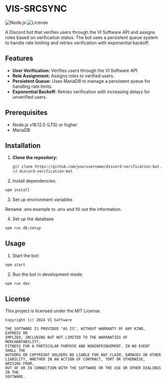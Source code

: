 # VIS-SRCSYNC

![Node.js](https://img.shields.io/badge/Node.js-v18.12.0-green.svg)
![License](https://img.shields.io/badge/License-MIT-red.svg)

A Discord bot that verifies users through the VI Software API and assigns roles based on verification status. The bot uses a persistent queue system to handle rate limiting and retries verification with exponential backoff.

## Features
- **User Verification:** Verifies users through the VI Software API.
- **Role Assignment:** Assigns roles to verified users.
- **Persistent Queue:** Uses MariaDB to manage a persistent queue for handling rate limits.
- **Exponential Backoff:** Retries verification with increasing delays for unverified users.

## Prerequisites
- Node.js v18.12.0 (LTS) or higher
- MariaDB

## Installation

1. **Clone the repository:**
   ```bash
   git clone https://github.com/yourusername/discord-verification-bot.git
   cd discord-verification-bot
   ```

2. Install dependencies:
```bash
npm install
```
3. Set up environment variables

Rename .env.example to .env and fill out the information.

4. Set up the database

```bash
npm run db:setup
```

## Usage

1. Start the bot:

```bash
npm start
```

2. Run the bot in development mode:

```bash
npm run dev
```

## License
This project is licensed under the MIT  License.

```
Copyright (c) 2024 VI Software

THE SOFTWARE IS PROVIDED "AS IS", WITHOUT WARRANTY OF ANY KIND, EXPRESS OR
IMPLIED, INCLUDING BUT NOT LIMITED TO THE WARRANTIES OF MERCHANTABILITY,
FITNESS FOR A PARTICULAR PURPOSE AND NONINFRINGEMENT. IN NO EVENT SHALL THE
AUTHORS OR COPYRIGHT HOLDERS BE LIABLE FOR ANY CLAIM, DAMAGES OR OTHER
LIABILITY, WHETHER IN AN ACTION OF CONTRACT, TORT OR OTHERWISE, ARISING FROM,
OUT OF OR IN CONNECTION WITH THE SOFTWARE OR THE USE OR OTHER DEALINGS IN THE
SOFTWARE.
```